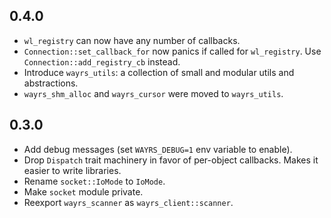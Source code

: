 ## 0.4.0

- `wl_registry` can now have any number of callbacks.
- `Connection::set_callback_for` now panics if called for `wl_registry`. Use `Connection::add_registry_cb` instead.
- Introduce `wayrs_utils`: a collection of small and modular utils and abstractions.
- `wayrs_shm_alloc` and `wayrs_cursor` were moved to `wayrs_utils`.

## 0.3.0

- Add debug messages (set `WAYRS_DEBUG=1` env variable to enable).
- Drop `Dispatch` trait machinery in favor of per-object callbacks. Makes it easier to write libraries.
- Rename `socket::IoMode` to `IoMode`.
- Make `socket` module private.
- Reexport `wayrs_scanner` as `wayrs_client::scanner`.

